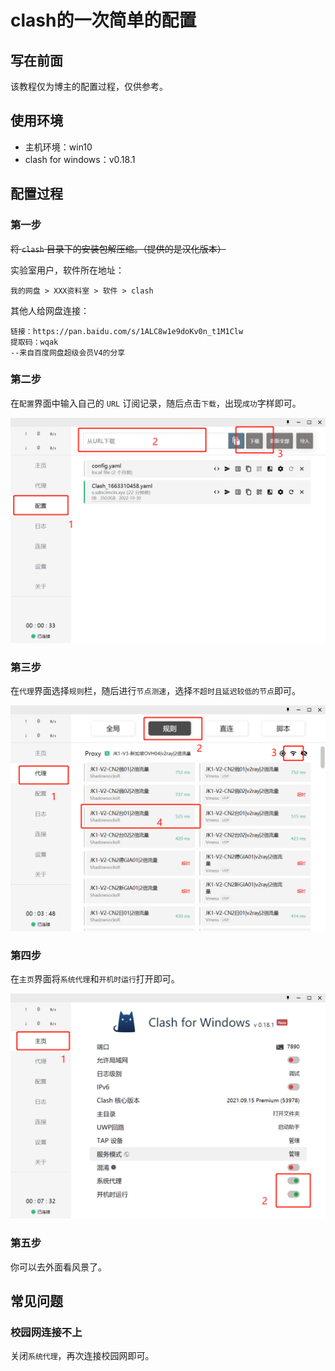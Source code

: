 # clash的一次简单的配置


## 写在前面

该教程仅为博主的配置过程，仅供参考。


## 使用环境

- 主机环境：win10
- clash for windows：v0.18.1

## 配置过程

### 第一步

~~将 `clash` 目录下的安装包解压缩。（提供的是汉化版本）~~

实验室用户，软件所在地址：
```
我的网盘 > XXX资料室 > 软件 > clash
```

其他人给网盘连接：
```
链接：https://pan.baidu.com/s/1ALC8w1e9doKv0n_t1M1Clw 
提取码：wqak 
--来自百度网盘超级会员V4的分享
```

### 第二步

在`配置`界面中输入自己的 `URL` 订阅记录，随后点击`下载`，出现`成功`字样即可。

![](./images/0.jpg)

### 第三步

在`代理`界面选择`规则`栏，随后进行`节点测速`，选择`不超时且延迟较低的节点`即可。

![](./images/1.jpg)

### 第四步

在`主页`界面将`系统代理`和`开机时运行`打开即可。

![](./images/2.jpg)

### 第五步

你可以去外面看风景了。


## 常见问题

### 校园网连接不上

关闭`系统代理`，再次连接校园网即可。
